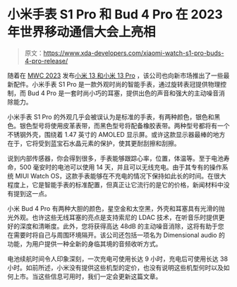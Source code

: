 # 小米手表 S1 Pro 和 Bud 4 Pro 在 2023 年世界移动通信大会上亮相

> 原文：<https://www.xda-developers.com/xiaomi-watch-s1-pro-buds-4-pro-release/>

随着在 [MWC 2023](https://www.xda-developers.com/mwc-2023/) 发布[小米 13 和小米 13 Pro](https://www.xda-developers.com/xiaomi-13-and-xiaomi-13-pro-release/) ，该公司也向新市场推出了一些最新配件。小米手表 S1 Pro 是一款外观时尚的智能手表，通过旋转表冠提供物理控制，而 Bud 4 Pro 是一套时尚小巧的耳塞，提供出色的声音和强大的主动噪音消除能力。

小米手表 S1 Pro 的外观几乎会被误认为是标准的手表，有两种颜色，银色和黑色。银色型号将使用皮革表带，而黑色型号将配备橡胶表带。两种型号都将有一个不锈钢外壳，围绕着 1.47 英寸的 AMOLED 显示屏。或许这款显示器最棒的地方在于，它将受到蓝宝石水晶元素的保护，使其更耐刮擦和刮擦。

说到内部传感器，你会得到很多，手表能够跟踪心率，位置，体温等。至于电池寿命，500 毫安时的电池可以使用 14 天，并且可以无线充电。由于其专有的操作系统 MIUI Watch OS，这款手表能够在不充电的情况下保持如此长的时间。在很大程度上，它是智能手表的标准配置，但真正让它流行的是它的价格，新闻材料中没有提到这一点。

小米 Bud 4 Pro 有两种大胆的颜色，星空金和太空黑，外壳和耳塞具有光滑的抛光外观。也许这些无线耳塞的亮点是支持索尼的 LDAC 技术，在听音乐时提供更好的深度和清晰度。此外，您将获得高达 48dB 的主动噪音消除，这将有助于您在需要时将自己与周围环境隔开。该公司还包括一项名为 Dimensional audio 的功能，为用户提供一种全新的身临其境的音频收听方式。

电池续航时间令人印象深刻，一次充电可使用长达 9 小时，充电后可使用长达 38 小时。如前所述，小米没有提供这些机型的定价，也没有说明这些机型何时以及如何上市。当这些信息可用时，我们一定会更新这篇文章。
